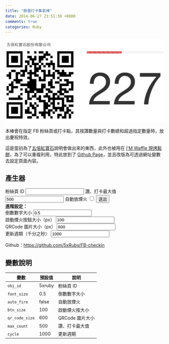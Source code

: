 ```yaml
---
title: "臉書打卡集氣棒"
date: 2014-06-27 23:51:38 +0800
comments: true
categories: Ruby
---
```


![](/images/fb-page-countdown.png)

本棒會在指定 FB 粉絲頁或打卡點，其按讚數量與打卡數總和超過指定數量時，放出慶祝特效。

這是當初為了[五倍紅寶石](https://www.facebook.com/5xruby)說明會做出來的東西，此外也被用在 [I'M Waffle 現烤鬆餅](https://www.facebook.com/wwacimwaffle)，為了可以重複利用，特此放到了 [Github Page](http://5xruby.github.io/FB-checkin)，並且改版為可透過網址變數去設定頁面內容。

## 產生器

<form action="http://5xruby.github.io/FB-checkin" target="_blank">
  <label for="obj_id">粉絲頁 ID</label>
  <input id="obj_id" type="text" name="obj_id">
  <label for="max_count">讚、打卡最大值</label>
  <input id="max_count" type="number" name="max_count" value="500">
  <label for="auto_fire">自動放煙火</label>
  <input id="auto_fire" type="checkbox" name="auto_fire">
  <input type="submit" value="送出"><br>
  <b>進階設定：</b><br>
  <label for="font_size">倒數數字大小</label>
  <input id="font_size" type="number" name="font_size" value="0.5" step="any"><br>
  <label for="btn_size">啟動煙火按鈕大小（px）</label>
  <input id="btn_size" type="number" name="btn_size" value="100"><br>
  <label for="qr_code_size">QRCode 圖片大小（px）</label>
  <input id="qr_code_size" type="number" name="qr_code_size" value="600"><br>
  <label for="cycle">更新週期（千分之秒）</label>
  <input id="cycle" type="number" name="cycle" value="1000"><br>
</form>

Github：https://github.com/5xRuby/FB-checkin

## 變數說明

變數           | 預設值  | 說明
-------------- | ------- | ----
`obj_id`       | 5xruby  | 粉絲頁 ID
`font_size`    | 0.5     | 倒數數字大小
`auto_fire`    | false   | 自動放煙火
`btn_size`     | 100     | 啟動煙火按大小
`qr_code_size` | 600     | QRCode 圖片大小
`max_count`    | 500     | 讚、打卡最大值
`cycle`        | 1000    | 更新週期